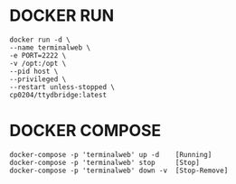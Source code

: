 # DOCKER RUN #
    docker run -d \
    --name terminalweb \
    -e PORT=2222 \
    -v /opt:/opt \
    --pid host \
    --privileged \
    --restart unless-stopped \
    cp0204/ttydbridge:latest

# DOCKER COMPOSE #
    docker-compose -p 'terminalweb' up -d    [Running]
    docker-compose -p 'terminalweb' stop     [Stop]
    docker-compose -p 'terminalweb' down -v  [Stop-Remove]
